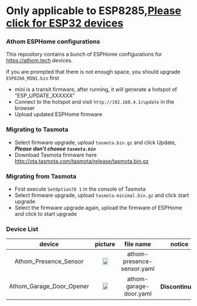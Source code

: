 # Only applicable to ESP8285,[Please click for ESP32 devices](https://github.com/athom-tech/esp32-configs)

### Athom ESPHome configurations

This repository contains a bunch of ESPHome configurations for https://athom.tech devices.

If you are prompted that there is not enough space, you should upgrade `ESP8266_MINI.bin` first

- mini is a transit firmware, after running, it will generate a hotspot of "ESP_UPDATE_XXXXXX"
- Connect to the hotspot and visit `http://192.168.4.1/update` in the browser
- Upload updated ESPHome firmware

### Migrating to Tasmota

- Select firmware upgrade, upload `tasmota.bin.gz` and click Update, ***Please don't choose `tasmota.bin`***
- Download Tasmota firmware here http://ota.tasmota.com/tasmota/release/tasmota.bin.gz

### Migrating from Tasmota

- First execute `SetOption78 1` in the console of Tasmota
- Select firmware upgrade, upload `tasmota-minimal.bin.gz` and click start upgrade
- Select the firmware upgrade again, upload the firmware of ESPHome and click to start upgrade

### Device List
device|picture|file name|notice
:---:|:---:|:---:|:---:
Athom_Presence_Sensor|<img src="/images/Athom_Presence_Sensor.png" width="50%" height="40%">|athom-presence-sensor.yaml
Athom_Garage_Door_Opener|<img src="/images/Athom_Garage_Door_Opener.png" width="50%" height="20%">|athom-garage-door.yaml|<h4>Discontinued</h4>
